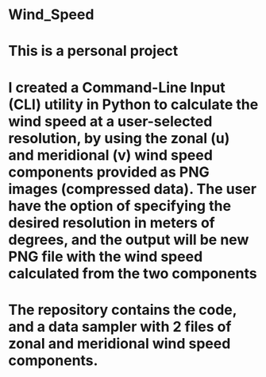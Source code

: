 # Wind_Speed
# This is a personal project
# I created a Command-Line Input (CLI) utility in Python to calculate the wind speed at a user-selected resolution, by using the zonal (u) and meridional (v) wind speed components provided as PNG images (compressed data). The user have the option of specifying the desired resolution in meters of degrees, and the output will be new PNG file with the wind speed calculated from the two components
# The repository contains the code, and a data sampler with 2 files of zonal and meridional wind speed components.
